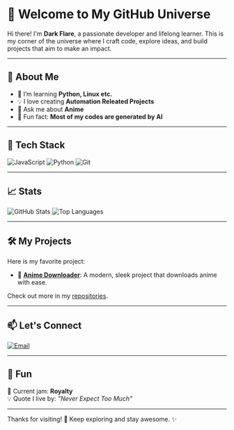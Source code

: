 # 🌌 Welcome to My GitHub Universe

Hi there! I'm **Dark Flare**, a passionate developer and lifelong learner. This is my corner of the universe where I craft code, explore ideas, and build projects that aim to make an impact.

---

## 🚀 About Me

- 🌱 I’m learning **Python, Linux etc.**
- 💡 I love creating **Automation Releated Projects**
- 💬 Ask me about **Anime**
- 🎨 Fun fact: **Most of my codes are generated by AI**

---

## 🔧 Tech Stack

![JavaScript](https://img.shields.io/badge/JavaScript-F7DF1E?style=for-the-badge&logo=javascript&logoColor=black)
![Python](https://img.shields.io/badge/Python-3776AB?style=for-the-badge&logo=python&logoColor=white)
![Git](https://img.shields.io/badge/Git-F05032?style=for-the-badge&logo=git&logoColor=white)

---

## 📈 Stats

![GitHub Stats](https://github-readme-stats.vercel.app/api?username=dark-f1are&show_icons=true&theme=radical)
![Top Languages](https://github-readme-stats.vercel.app/api/top-langs/?username=dark-f1are&layout=compact&theme=radical)

---

## 🛠️ My Projects

Here is my favorite project:

- 🌟 **[Anime Downloader](https://github.com/dark-f1are/anime-downloader)**: A modern, sleek project that downloads anime with ease.

Check out more in my [repositories](https://github.com/dark-f1are?tab=repositories).

---

## 📫 Let's Connect

[![Email](https://img.shields.io/badge/Email-D14836?style=for-the-badge&logo=gmail&logoColor=white)](mailto:tawsif7492@gmail.com)

---

## 🌈 Fun

🎵 Current jam: **Royalty**  
💡 Quote I live by: _"Never Expect Too Much"_

---

Thanks for visiting! 🌟 Keep exploring and stay awesome. ✨
